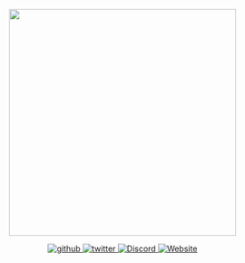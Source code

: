 <p align="center"><a href="https://sinysell.com" target="_blank"><img src="https://media.discordapp.net/attachments/1028401914481750069/1029442717761163315/default-dark.png" width="400"></a></p>

<div align="center">
<a href="https://github.com/Sinysell-com" target="_blank">
<img src=https://img.shields.io/badge/github-%2324292e.svg?&style=for-the-badge&logo=github&logoColor=white alt=github style="margin-bottom: 5px;" />
</a>
<a href="https://twitter.com/Estemazlevrai" target="_blank">
<img src=https://img.shields.io/badge/twitter-%2300acee.svg?&style=for-the-badge&logo=twitter&logoColor=white alt=twitter style="margin-bottom: 5px;" />
</a>
<a href="https://discord.gg/cMVT7j3Xvw" target="_blank">
<img src=https://img.shields.io/badge/Discord-%2308090A.svg?&style=for-the-badge&logo=Discord&logoColor=white alt=Discord style="margin-bottom: 5px;" />
</a>
<a href="https://sinysell.com" target="_blank">
<img src=https://img.shields.io/badge/Website-%23000000.svg?&style=for-the-badge&logo=Website&logoColor=white alt=Website style="margin-bottom: 5px;" />
</a>  
</div>  
  

<br/>  
